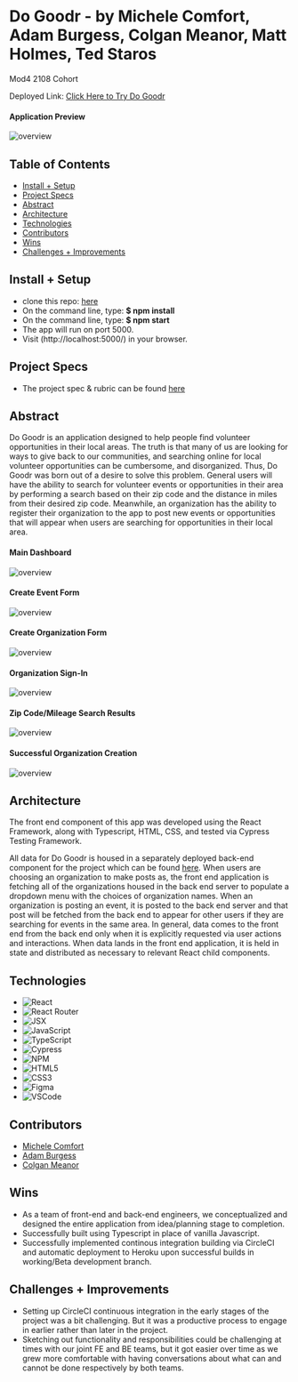 # Do Goodr - by Michele Comfort, Adam Burgess, Colgan Meanor, Matt Holmes, Ted Staros
Mod4 2108 Cohort

Deployed Link: [Click Here to Try Do Goodr](https://do-goodr-fe.herokuapp.com/)

#### Application Preview  
![overview](./src/assets/dogoodr_gif.gif)


## Table of Contents
  - [Install + Setup](#set-up)
  - [Project Specs](#project-specs)  
  - [Abstract](#abstract)
  - [Architecture](#architecture)
  - [Technologies](#technologies)
  - [Contributors](#contributors)
  - [Wins](#wins)
  - [Challenges + Improvements](#challenges-+-Improvements)
  

## Install + Setup
  - clone this repo: [here](https://github.com/Do-Goodr/do-goodr-fe)
   - On the command line, type: **$ npm install**
   - On the command line, type: **$ npm start**
   - The app will run on port 5000.
   - Visit (http://localhost:5000/) in your browser. 

## Project Specs
   - The project spec & rubric can be found [here](https://mod4.turing.edu/projects/capstone/)


## Abstract

  Do Goodr is an application designed to help people find volunteer opportunities in their local areas. The truth is that many of us are looking for ways to give back to our communities, and searching online for local volunteer opportunities can be cumbersome, and disorganized. Thus, Do Goodr was born out of a desire to solve this problem. General users will have the ability to search for volunteer events or opportunities in their area by performing a search based on their zip code and the distance in miles from their desired zip code. Meanwhile, an organization has the ability to register their organization to the app to post new events or opportunities that will appear when users are searching for opportunities in their local area. 

#### Main Dashboard
![overview](./src/assets/home_img.png)

#### Create Event Form
![overview](./src/assets/create_event_form_img.png)

#### Create Organization Form
![overview](./src/assets/create_org_form_img.png)

#### Organization Sign-In
![overview](./src/assets/org_signin_img.png)

#### Zip Code/Mileage Search Results
![overview](./src/assets/search_results_img.png)

#### Successful Organization Creation
![overview](./src/assets/successful_org_creation_img.png)


## Architecture

  The front end component of this app was developed using the React Framework, along with Typescript, HTML, CSS, and tested via Cypress Testing Framework.    

  All data for Do Goodr is housed in a separately deployed back-end component for the project which can be found [here](https://github.com/Do-Goodr/do-goodr-be). When users are choosing an organization to make posts as, the front end application is fetching all of the organizations housed in the back end server to populate a dropdown menu with the choices of organization names. When an organization is posting an event, it is posted to the back end server and that post will be fetched from the back end to appear for other users if they are searching for events in the same area. In general, data comes to the front end from the back end only when it is explicitly requested via user actions and interactions. When data lands in the front end application, it is held in state and distributed as necessary to relevant React child components. 

## Technologies
  - ![React](https://img.shields.io/badge/react-%2320232a.svg?style=for-the-badge&logo=react&logoColor=%2361DAFB)
  - ![React Router](https://img.shields.io/badge/-React%20Router-211f20?logo=react-router&logoColor=61DAFB&style=for-the-badge)
  - ![JSX](https://img.shields.io/badge/-jsx-302f2f?logo=javascript&logoColor=9428cb&style=for-the-badge)
  - ![JavaScript](https://img.shields.io/badge/javascript-%23323330.svg?style=for-the-badge&logo=javascript&logoColor=%23F7DF1E)
  - ![TypeScript](https://img.shields.io/badge/typescript-%23323330.svg?style=for-the-badge&logo=typescript&logoColor=%23F7DF1E)
  - ![Cypress](https://img.shields.io/badge/-cypress-black?logo=cypress&logoColor=white&style=for-the-badge)
  - ![NPM](https://img.shields.io/badge/NPM-%23000000.svg?style=for-the-badge&logo=npm&logoColor=white)
  - ![HTML5](https://img.shields.io/badge/HTML5-E34F26?style=for-the-badge&logo=html5&logoColor=white)
  - ![CSS3](https://img.shields.io/badge/CSS3-1572B6?style=for-the-badge&logo=css3&logoColor=white)
  - ![Figma](https://img.shields.io/badge/figma-%23F24E1E.svg?style=for-the-badge&logo=figma&logoColor=white)
  - ![VSCode](https://img.shields.io/badge/-VSCode-2C2C32?logo=visual-studio-code&logoColor=007ACC&style=for-the-badge)

## Contributors
  - [Michele Comfort](https://github.com/michelecomfort)
  - [Adam Burgess](https://github.com/aburg15)
  - [Colgan Meanor](https://github.com/colganmeanor)


## Wins
  - As a team of front-end and back-end engineers, we conceptualized and designed the entire application from idea/planning stage to completion. 
  - Successfully built using Typescript in place of vanilla Javascript. 
  - Successfully implemented continous integration building via CircleCI and automatic deployment to Heroku upon successful builds in working/Beta development branch. 
  
  

## Challenges + Improvements
  - Setting up CircleCI continuous integration in the early stages of the project was a bit challenging. But it was a productive process to engage in earlier rather than later in the project. 
  - Sketching out functionality and responsibilities could be challenging at times with our joint FE and BE teams, but it got easier over time as we grew more comfortable with having conversations about what can and cannot be done respectively by both teams. 
  
  
